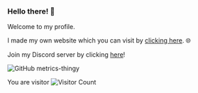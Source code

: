 ### Hello there! 👋
Welcome to my profile.

I made my own website which you can visit by [clicking here](https://bit.ly/redmassive-github/). 🌐

Join my Discord server by clicking [here](https://discord.gg/r4PPpC9/)!

![GitHub metrics-thingy](https://github-readme-stats.vercel.app/api?username=red78massive1573&count_private=true&show_icons=true&bg_color=30,1e90ff,1e30ff&title_color=fff&text_color=fff&icon_color=fff)

You are visitor ![Visitor Count](https://profile-counter.glitch.me/red78massive1573/count.svg)
